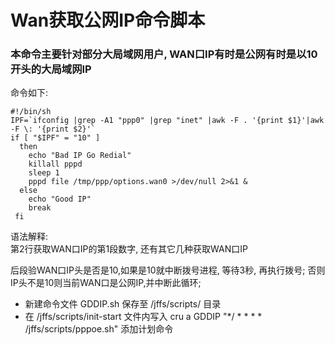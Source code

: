 # Wan获取公网IP命令脚本  

### 本命令主要针对部分大局域网用户, WAN口IP有时是公网有时是以10开头的大局域网IP     
          
命令如下:     

    #!/bin/sh
    IPF=`ifconfig |grep -A1 "ppp0" |grep "inet" |awk -F . '{print $1}'|awk -F \: '{print $2}'`
    if [ "$IPF" = "10" ]
      then
        echo "Bad IP Go Redial"
        killall pppd
        sleep 1
        pppd file /tmp/ppp/options.wan0 >/dev/null 2>&1 &
      else
        echo "Good IP"
        break
     fi
   
语法解释:   
第2行获取WAN口IP的第1段数字, 还有其它几种获取WAN口IP    

后段验WAN口IP头是否是10,如果是10就中断拨号进程, 等待3秒, 再执行拨号; 否则IP头不是10则当前WAN口是公网IP,并中断此循环;

+ 新建命令文件 GDDIP.sh 保存至 /jffs/scripts/ 目录
+ 在 /jffs/scripts/init-start 文件内写入 cru a GDDIP "*/ * * * * /jffs/scripts/pppoe.sh"  添加计划命令
